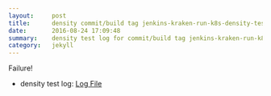 ```yaml
---
layout:     post
title:      density commit/build tag jenkins-kraken-run-k8s-density-tests-119-30
date:       2016-08-24 17:09:48
summary:    density test log for commit/build tag jenkins-kraken-run-k8s-density-tests-119-30.
category:   jekyll
---
```


Failure!

- density test log: [Log File](http://s3-us-west-2.amazonaws.com/kraken-e2e-logs/density/jenkins-kraken-run-k8s-density-tests-119-30/build-log.txt)
